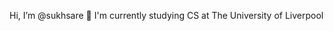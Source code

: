 Hi, I’m @sukhsare 👋
I'm currently studying CS at The University of Liverpool


<!---
sukhsare/sukhsare is a ✨ special ✨ repository because its `README.md` (this file) appears on your GitHub profile.
You can click the Preview link to take a look at your changes.
- 👀 I’m interested in ...
- 🌱 I’m currently studying CS at The University of Liverpool
- 💞️ I’m looking to collaborate on ...
- 📫 How to reach me ...
--->
